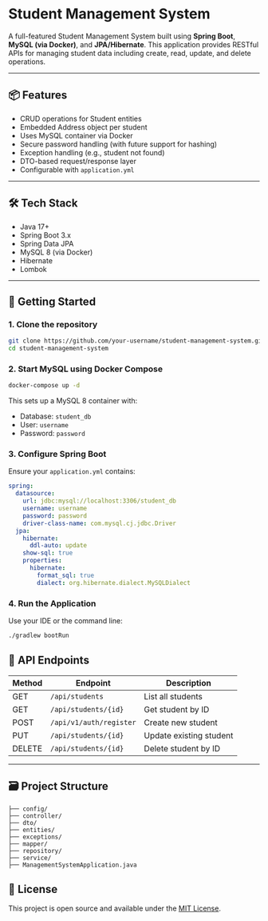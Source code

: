 # Student Management System

A full-featured Student Management System built using **Spring Boot**, **MySQL (via Docker)**, and **JPA/Hibernate**. This application provides RESTful APIs for managing student data including create, read, update, and delete operations.

---

## 📦 Features

- CRUD operations for Student entities
- Embedded Address object per student
- Uses MySQL container via Docker
- Secure password handling (with future support for hashing)
- Exception handling (e.g., student not found)
- DTO-based request/response layer
- Configurable with `application.yml`

---

## 🛠 Tech Stack

- Java 17+
- Spring Boot 3.x
- Spring Data JPA
- MySQL 8 (via Docker)
- Hibernate
- Lombok

---

## 🚀 Getting Started

### 1. Clone the repository

```bash
git clone https://github.com/your-username/student-management-system.git
cd student-management-system
````

### 2. Start MySQL using Docker Compose

```bash
docker-compose up -d
```

This sets up a MySQL 8 container with:

* Database: `student_db`
* User: `username`
* Password: `password`

### 3. Configure Spring Boot

Ensure your `application.yml` contains:

```yaml
spring:
  datasource:
    url: jdbc:mysql://localhost:3306/student_db
    username: username
    password: password
    driver-class-name: com.mysql.cj.jdbc.Driver
  jpa:
    hibernate:
      ddl-auto: update
    show-sql: true
    properties:
      hibernate:
        format_sql: true
        dialect: org.hibernate.dialect.MySQLDialect
```

### 4. Run the Application

Use your IDE or the command line:

```bash
./gradlew bootRun
```

## 🧪 API Endpoints

| Method | Endpoint             | Description             |
| ------ | -------------------- | ----------------------- |
| GET    | `/api/students`      | List all students       |
| GET    | `/api/students/{id}` | Get student by ID       |
| POST   |`/api/v1/auth/register`| Create new student      |
| PUT    | `/api/students/{id}` | Update existing student |
| DELETE | `/api/students/{id}` | Delete student by ID    |

---

## 🗃 Project Structure

```
├── config/
├── controller/
├── dto/
├── entities/
├── exceptions/
├── mapper/
├── repository/
├── service/
├── ManagementSystemApplication.java
```

## 📄 License

This project is open source and available under the [MIT License](LICENSE).
